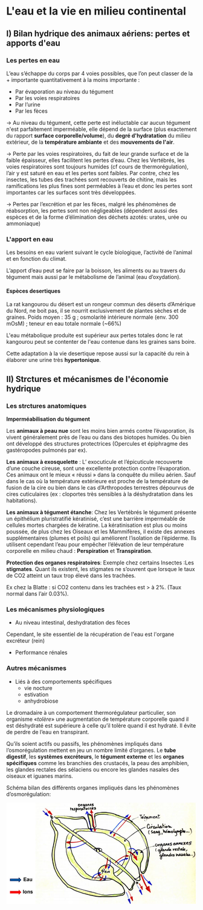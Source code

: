 # L'eau et la vie en milieu continental

## I) Bilan hydrique des animaux aériens: pertes et apports d'eau

### Les pertes en eau

L’eau s’échappe du corps par 4 voies possibles, que l’on peut classer de la + importante quantitativement à la moins importante :

* Par évaporation au niveau du tégument
* Par les voies respiratoires
* Par l’urine
* Par les fèces

-> Au niveau du tégument, cette perte est inéluctable car aucun tégument n'est parfaitement imperméable, elle dépend de la surface (plus exactement du rapport **surface corporelle/volume**), du **degré d'hydratation** du milieu extérieur, de la **température ambiante** et des **mouvements de l'air**.

-> Perte par les voies respiratoires, du fait de leur grande surface et de
la faible épaisseur, elles facilitent les pertes d’eau. Chez les Vertébrés, les voies respiratoires sont toujours humides (cf cours de thermorégulation), l’air y est saturé en eau et les pertes sont faibles. Par contre, chez les insectes, les tubes des trachées sont recouverts de chitine, mais les ramifications les plus fines sont perméables à l’eau et donc les pertes sont importantes car les surfaces sont très développées.

-> Pertes par l’excrétion et par les fèces, malgré les phénomènes de
réabsorption, les pertes sont non négligeables (dépendent aussi des espèces
et de la forme d’élimination des déchets azotés: urates, urée ou ammoniaque)

### L'apport en eau

Les besoins en eau varient suivant le cycle biologique, l’activité de l’animal et en fonction du climat.

L’apport d’eau peut se faire par la boisson, les aliments ou au travers du tégument mais aussi par le métabolisme de l’animal (eau d’oxydation).

#### Espèces desertiques

La rat kangourou du désert est un rongeur commun des déserts d’Amérique du Nord, ne boit pas, il se nourrit exclusivement de plantes sèches et de graines. Poids moyen : 35 g ; osmolarité intérieure normale (env. 300 mOsM) ; teneur en eau totale normale (~66%)

L'eau métabolique produite est supérieur aux pertes totales donc le rat kangourou peut se contenter de l'eau contenue dans les graines sans boire.

Cette adaptation à la vie desertique repose aussi sur la capacité du rein à élaborer une urine très **hypertonique**.

## II) Strctures et mécanismes de l'économie hydrique

### Les strctures anatomiques

**Imperméabilisation du tégument**

Les **animaux à peau nue** sont les moins bien armés contre l’évaporation, ils vivent généralement près de l’eau ou dans des biotopes humides. Ou bien ont développé des structures protectrices (Opercules et épiphragme des gastéropodes pulmonés par ex).

**Les animaux à exosquelette** : L’ exocuticule et l’épicuticule recouverte d’une couche cireuse, sont une excellente protection contre l’évaporation. Ces animaux ont le mieux « réussi » dans la conquête du milieu aérien. Sauf dans le cas où la température extérieure est proche de la température de fusion de la cire ou bien dans le cas d’Arthropodes terrestres dépourvus de cires cuticulaires (ex : cloportes très sensibles à la déshydratation dans les habitations).

**Les animaux à tégument étanche**: Chez les Vertébrés le tégument présente un
épithélium pluristratifié kératinisé, c’est une barrière imperméable de cellules mortes chargées de kératine. La kératinisation est plus ou moins poussée, de plus chez les Oiseaux et les Mammifères, il existe des annexes supplémentaires (plumes et poils) qui améliorent l’isolation de l’épiderme.
Ils utilisent cependant l’eau pour empêcher l’élévation de leur température corporelle en milieu chaud : **Perspiration** et **Transpiration**.

**Protection des organes respiratoires**: Exemple chez certains Insectes :Les **stigmates**. Quant ils existent, les stigmates ne s’ouvrent que lorsque le taux de CO2 atteint un taux trop élevé dans les trachées.

Ex chez la Blatte : si CO2 contenu dans les trachées est > à 2%. (Taux normal dans l’air 0.03%).
 
### Les mécanismes physiologiques

* Au niveau intestinal, deshydratation des fèces

Cependant, le site essentiel de la récupération de l'eau est l'organe excréteur (rein)

* Performance rénales

### Autres mécanismes

* Liés à des comportements spécifiques
	* vie nocture
    * estivation
    * anhydrobiose


Le dromadaire à un comportement thermorégulateur particulier, son organisme «*tolère*» une augmentation de température corporelle quand il est déshydraté est supérieure à celle qu’il tolère quand il est hydraté. Il évite de perdre de l’eau en transpirant.

Qu’ils soient actifs ou passifs, les phénomènes impliqués dans l’osmorégulation mettent en jeu un nombre limité d’organes.
Le **tube digestif**, les **systèmes excréteurs**, le **tégument externe** et les **organes spécifiques** comme les branchies des crustacés, la peau des amphibien, les glandes rectales des sélaciens ou encore les glandes nasales des oiseaux et iguanes marins.

Schéma bilan des différents organes impliqués dans les phénomènes d’osmorégulation:

![Schéma bilan](Images/Schémabilanosmorégulation.JPG)
